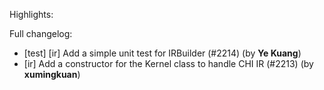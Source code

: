 Highlights:

Full changelog:
   - [test] [ir] Add a simple unit test for IRBuilder (#2214) (by **Ye Kuang**)
   - [ir] Add a constructor for the Kernel class to handle CHI IR (#2213) (by **xumingkuan**)
